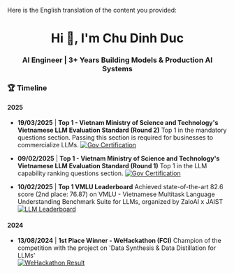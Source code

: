 Here is the English translation of the content you provided:

<h1 align="center">Hi 👋, I'm Chu Dinh Duc</h1>
<h3 align="center">AI Engineer | 3+ Years Building Models & Production AI Systems</h3>

### 🏆 Timeline

#### 2025

  - **19/03/2025** | **Top 1 - Vietnam Ministry of Science and Technology's Vietnamese LLM Evaluation Standard (Round 2)** Top 1 in the mandatory questions section.
    Passing this section is required for businesses to commercialize LLMs.
    [![Gov Certification](about:sanitized)](link_3)

  - **09/02/2025** | **Top 1 - Vietnam Ministry of Science and Technology's Vietnamese LLM Evaluation Standard (Round 1)** Top 1 in the LLM capability ranking questions section.
    [![Gov Certification](about:sanitized)](link_3)

  - **10/02/2025** | **Top 1 VMLU Leaderboard** Achieved state-of-the-art 82.6 score (2nd place: 76.87) on VMLU - Vietnamese Multitask Language Understanding Benchmark Suite for LLMs, organized by ZaloAI x JAIST  
    [![LLM Leaderboard](about:sanitized)](link_2)

#### 2024

  - **13/08/2024** | **1st Place Winner - WeHackathon (FCI)** Champion of the competition with the project on 'Data Synthesis & Data Distillation for LLMs'  
    [![WeHackathon Result](about:sanitized)](link_1)
